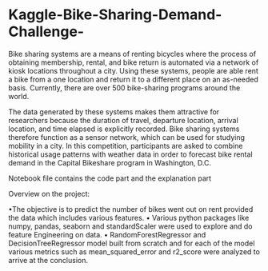 # Kaggle-Bike-Sharing-Demand-Challenge-
Bike sharing systems are a means of renting bicycles where the process of obtaining membership, rental, and bike return is automated via a network of kiosk locations throughout a city. Using these systems, people are able rent a bike from a one location and return it to a different place on an as-needed basis. Currently, there are over 500 bike-sharing programs around the world.

The data generated by these systems makes them attractive for researchers because the duration of travel, departure location, arrival location, and time elapsed is explicitly recorded. Bike sharing systems therefore function as a sensor network, which can be used for studying mobility in a city. In this competition, participants are asked to combine historical usage patterns with weather data in order to forecast bike rental demand in the Capital Bikeshare program in Washington, D.C.



Notebook file contains the code part and the explanation part

Overview on the project:

•The objective is to predict the number of bikes went out on rent provided the data which includes various features.
• Various python packages like numpy, pandas, seaborn and standardScaler were used to explore and do feature Engineering on data.
• RandomForestRegressor and DecisionTreeRegressor model built from scratch and for each of the model various metrics such as mean_squared_error and r2_score were analyzed to arrive at the conclusion.















